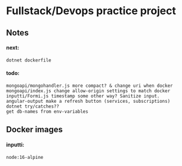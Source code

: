 # Fullstack/Devops practice project

## Notes
#### next:
    dotnet dockerfile

#### todo:
    mongoapi/mongohandler.js more compact? & change uri when docker
    mongoapi/index.js change allow-origin settings to match docker
    inputti/Formi.js timestamp some other way? Sanitize input.
    angular-output make a refresh button (services, subscriptions)
    dotnet try/catches??
    get db-names from env-variables    
    
## Docker images
#### inputti:
    node:16-alpine
